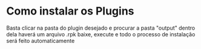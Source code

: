 # Como instalar os Plugins
 Basta clicar na pasta do plugin desejado e procurar a pasta "output" dentro dela haverá um arquivo .rpk baixe, execute e todo o processo de instalação será feito automaticamente
